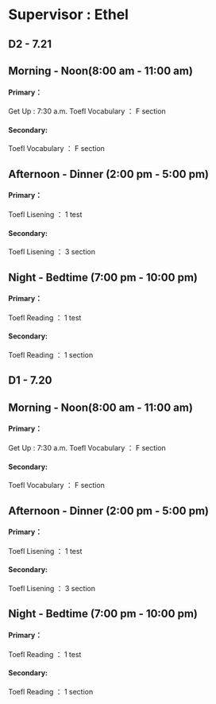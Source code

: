 # Supervisor : Ethel
## D2 - 7.21
## Morning - Noon(8:00 am - 11:00 am)
#### Primary：
Get Up : 7:30 a.m.
Toefl Vocabulary ： F section
#### Secondary:
Toefl Vocabulary ： F section
## Afternoon - Dinner (2:00 pm - 5:00 pm)
#### Primary：
Toefl Lisening ： 1 test
#### Secondary:
Toefl Lisening ： 3 section
## Night - Bedtime (7:00 pm - 10:00 pm)
#### Primary：
Toefl Reading ： 1 test
#### Secondary:
Toefl Reading ： 1 section
## D1 - 7.20
## Morning - Noon(8:00 am - 11:00 am)
#### Primary：
Get Up : 7:30 a.m.
Toefl Vocabulary ： F section
#### Secondary:
Toefl Vocabulary ： F section
## Afternoon - Dinner (2:00 pm - 5:00 pm)
#### Primary：
Toefl Lisening ： 1 test
#### Secondary:
Toefl Lisening ： 3 section
## Night - Bedtime (7:00 pm - 10:00 pm)
#### Primary：
Toefl Reading ： 1 test
#### Secondary:
Toefl Reading ： 1 section
